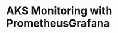 # AKS Monitoring with PrometheusGrafana                                                                                                                                                                                                                                     
